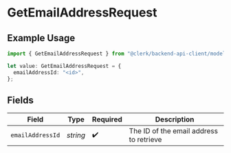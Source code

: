 # GetEmailAddressRequest

## Example Usage

```typescript
import { GetEmailAddressRequest } from "@clerk/backend-api-client/models/operations";

let value: GetEmailAddressRequest = {
  emailAddressId: "<id>",
};
```

## Fields

| Field                                   | Type                                    | Required                                | Description                             |
| --------------------------------------- | --------------------------------------- | --------------------------------------- | --------------------------------------- |
| `emailAddressId`                        | *string*                                | :heavy_check_mark:                      | The ID of the email address to retrieve |
